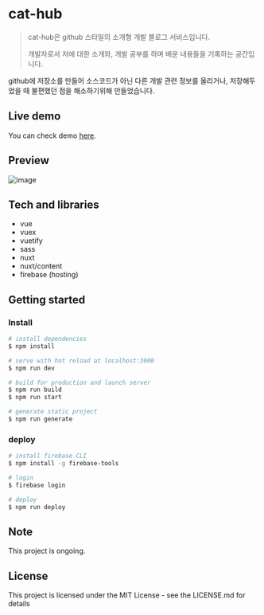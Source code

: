 # cat-hub

> cat-hub은 github 스타일의 소개형 개발 블로그 서비스입니다.
>
> 개발자로서 저에 대한 소개와, 개발 공부를 하며 배운 내용들을 기록하는 공간입니다.

github에 저장소를 만들어 소스코드가 아닌 다른 개발 관련 정보를 올리거나, 저장해두었을 때 불편했던 점을 해소하기위해 만들었습니다.

## Live demo

You can check demo [here](https://morethanmin.web.app).

## Preview

![image](https://user-images.githubusercontent.com/72514247/125021041-db206300-e0b4-11eb-999c-746476804ca5.png)

## Tech and libraries

- vue
- vuex
- vuetify
- sass
- nuxt
- nuxt/content
- firebase (hosting) 

## Getting started

### Install

```bash
# install dependencies
$ npm install

# serve with hot reload at localhost:3000
$ npm run dev

# build for production and launch server
$ npm run build
$ npm run start

# generate static project
$ npm run generate
```

### deploy

```bash
# install firebase CLI
$ npm install -g firebase-tools

# login
$ firebase login

# deploy
$ npm run deploy

```

## Note

This project is ongoing.

## License

This project is licensed under the MIT License - see the LICENSE.md for details
